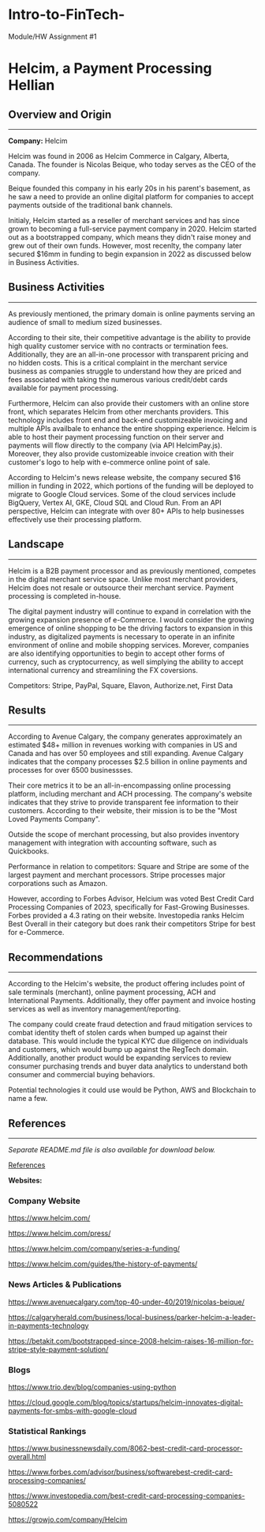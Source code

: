 # Intro-to-FinTech-
Module/HW Assignment #1 


# Helcim, a Payment Processing Hellian


## Overview and Origin 
---
**Company:** Helcim

Helcim was found in 2006 as Helcim Commerce in Calgary, Alberta, Canada. The founder is Nicolas Beique, who today serves as the CEO of the company.  

Beique founded this company in his early 20s in his parent's basement, as he saw a need to provide an online digital platform for companies to accept payments outside of the traditional bank channels. 

Initialy, Helcim started as a reseller of merchant services and has since grown to becoming a full-service payment company in 2020. Helcim started out as a bootstrapped company, which means they didn't raise money and grew out of their own funds.  However, most recenlty, the company later secured $16mm in funding to begin expansion in 2022 as discussed below in Business Activities. 


## Business Activities 
---

As previously mentioned, the primary domain is online payments serving an audience of small to medium sized businesses.  

According to their site, their competitive advantage is the ability to provide high quality customer service with no contracts or termination fees. Additionally, they are an all-in-one processor with transparent pricing and no hidden costs. This is a critical complaint in the merchant service business as companies struggle to understand how they are priced and fees associated with taking the numerous various credit/debt cards available for payment processing.    

Furthermore, Helcim can also provide their customers with an online store front, which separates Helcim from other merchants providers. This technology includes front end and back-end customizeable invoicing and multiple APIs availbale to enhance the entire shopping experience. Helcim is able to host their payment processing function on their server and payments will flow directly to the company (via API HelcimPay.js). Moreover, they also provide customizeable invoice creation with their customer's logo to help with e-commerce online point of sale.  

According to Helcim's news release website, the company secured $16 million in funding in 2022, which portions of the funding will be deployed to migrate to Google Cloud services. Some of the cloud services include BigQuery, Vertex AI, GKE, Cloud SQL and Cloud Run. From an API perspective, Helcim can integrate with over 80+ APIs to help businesses effectively use their processing platform. 


## Landscape 
---

Helcim is a B2B payment processor and as previously mentioned, competes in the digital merchant service space. Unlike most merchant providers, Helcim does not resale or outsource their merchant service. Payment processing is completed in-house.

The digital payment industry will continue to expand in correlation with the growing expansion presence of e-Commerce. I would consider the growing emergence of online shopping to be the driving factors to expansion in this industry, as digitalized payments is necessary to operate in an infinite environment of online and mobile shopping services. Morever, companies are also identifying opportunities to begin to accept other forms of currency, such as cryptocurrency, as well simplying the ability to accept international currency and streamlining the FX coversions.  

Competitors: Stripe, PayPal, Square, Elavon, Authorize.net, First Data


## Results 
---
According to Avenue Calgary, the company generates approximately an estimated $48+ million in revenues working with companies in US and Canada and has over 50 employees and still expanding.  Avenue Calgary indicates that the company processes $2.5 billion in online payments and processes for over 6500 businessses. 

Their core metrics it to be an all-in-encompassing online processing platform, including merchant and ACH processing. The company's website indicates that they strive to provide transparent fee information to their customers. According to their website, their mission is to be the "Most Loved Payments Company". 

Outside the scope of merchant processing, but also provides inventory management with integration with accounting software, such as Quickbooks.  

Performance in relation to competitors: Square and Stripe are some of the largest payment and merchant processors. Stripe processes major corporations such as Amazon.  

However, according to Forbes Advisor, Helcium was voted Best Credit Card Processing Companies of 2023, specifically for Fast-Growing Businesses. Forbes provided a 4.3 rating on their website. Investopedia ranks Helcim Best Overall in their category but does rank their competitors Stripe for best for e-Commerce.  


## Recommendations
---
According to the Helcim's website, the product offering includes point of sale terminals (merchant), online payment processing, ACH and International Payments. Additionally, they offer payment and invoice hosting services as well as inventory management/reporting.  

The company could create fraud detection and fraud mitigation services to combat identity theft of stolen cards when bumped up against their database. This would include the typical KYC due diligence on individuals and customers, which would bump up against the RegTech domain. Additionally, another product would be expanding services to review consumer purchasing trends and buyer data analytics to understand both consumer and commercial buying behaviors. 

Potential technologies it could use would be Python, AWS and Blockchain to name a few. 

## References 
---

*Separate README.md file is also available for download below.*  

[References](References)


**Websites:**

### Company Website 

https://www.helcim.com/

https://www.helcim.com/press/

https://www.helcim.com/company/series-a-funding/

https://www.helcim.com/guides/the-history-of-payments/

### News Articles & Publications

https://www.avenuecalgary.com/top-40-under-40/2019/nicolas-beique/

https://calgaryherald.com/business/local-business/parker-helcim-a-leader-in-payments-technology

https://betakit.com/bootstrapped-since-2008-helcim-raises-16-million-for-stripe-style-payment-solution/

### Blogs

https://www.trio.dev/blog/companies-using-python

https://cloud.google.com/blog/topics/startups/helcim-innovates-digital-payments-for-smbs-with-google-cloud


### Statistical Rankings

https://www.businessnewsdaily.com/8062-best-credit-card-processor-overall.html

https://www.forbes.com/advisor/business/softwarebest-credit-card-processing-companies/

https://www.investopedia.com/best-credit-card-processing-companies-5080522

https://growjo.com/company/Helcim